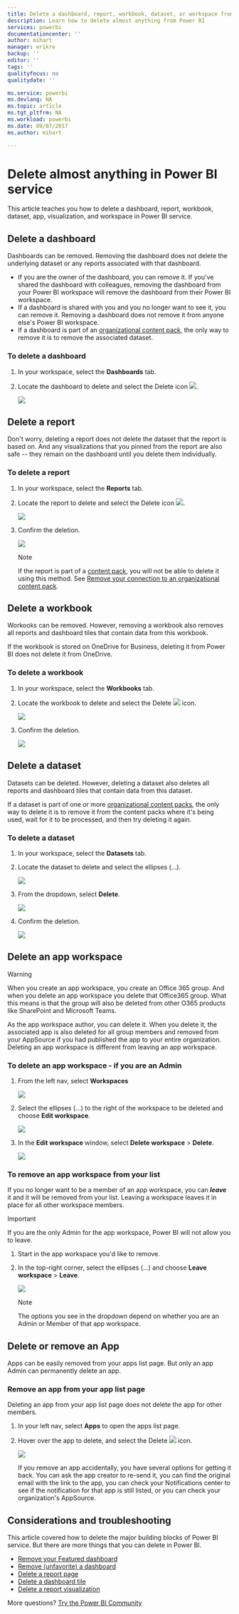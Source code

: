 ```yaml
---
title: Delete a dashboard, report, workbook, dataset, or workspace from Power BI
description: Learn how to delete almost anything from Power BI
services: powerbi
documentationcenter: ''
author: mihart
manager: erikre
backup: ''
editor: ''
tags: ''
qualityfocus: no
qualitydate: ''

ms.service: powerbi
ms.devlang: NA
ms.topic: article
ms.tgt_pltfrm: NA
ms.workload: powerbi
ms.date: 09/07/2017
ms.author: mihart

---
```

# Delete almost anything in Power BI service
This article teaches you how to delete a dashboard, report, workbook, dataset, app, visualization, and workspace in Power BI service.

## Delete a dashboard
Dashboards can be removed. Removing the dashboard does not delete the underlying dataset or any reports associated with that dashboard.

* If you are the owner of the dashboard, you can remove it. If you've shared the dashboard with colleagues, removing the dashboard from your Power BI workspace will remove the dashboard from their Power BI workspace.
* If a dashboard is shared with you and you no longer want to see it, you can remove it.  Removing a dashboard does not remove it from anyone else's Power BI workspace.
* If a dashboard is part of an [organizational content pack](powerbi-service-organizational-content-pack-delete.md), the only way to remove it is to remove the associated dataset.

### To delete a dashboard
1. In your workspace, select the **Dashboards** tab.
2. Locate the dashboard to delete and select the Delete icon ![](media/powerbi-service-delete/power-bi-delete-icon.png). 
   
    ![](media/powerbi-service-delete/power-bi-delete-dash.gif)

## Delete a report
Don't worry, deleting a report does not delete the dataset that the report is based on.  And any visualizations that you pinned from the report are also safe -- they remain on the dashboard until you delete them individually.

### To delete a report
1. In your workspace, select the **Reports** tab.
2. Locate the report to delete and select the Delete icon   ![](media/powerbi-service-delete/power-bi-delete-icon.png).   
   
    ![](media/powerbi-service-delete/power-bi-delete-reportnew.png)
3. Confirm the deletion.
   
   ![](media/powerbi-service-delete/power-bi-delete-report.png)
   
   > [!NOTE]
   > If the report is part of a [content pack](powerbi-service-organizational-content-packs-introduction.md), you will not be able to delete it using this method.  See [Remove your connection to an organizational content pack](powerbi-service-organizational-content-pack-delete.md).
   > 
   > 

## Delete a workbook
Workooks can be removed. However, removing a workbook also removes all reports and dashboard tiles that contain data from this workbook.

If the workbook is stored on OneDrive for Business, deleting it from Power BI does not delete it from OneDrive.

### To delete a workbook
1. In your workspace, select the **Workbooks** tab.
2. Locate the workbook to delete and select the Delete ![](media/powerbi-service-delete/power-bi-delete-report2.png) icon.
   
    ![](media/powerbi-service-delete/power-bi-delete-workbooknew.png)
3. Confirm the deletion.
   
   ![](media/powerbi-service-delete/power-bi-delete-confirm.png)

## Delete a dataset
Datasets can be deleted. However, deleting a dataset also deletes all reports and dashboard tiles that contain data from this dataset.

If a dataset is part of one or more [organizational content packs](powerbi-service-organizational-content-pack-delete.md), the only way to delete it is to remove it from the content packs where it's being used, wait for it to be processed, and then try deleting it again.

### To delete a dataset
1. In your workspace, select the **Datasets** tab.
2. Locate the dataset to delete and select the ellipses (...).  
   
    ![](media/powerbi-service-delete/power-bi-delete-datasetnew.png)
3. From the dropdown, select **Delete**.
   
   ![](media/powerbi-service-delete/power-bi-delete-datasetnew2.png)
4. Confirm the deletion.
   
   ![](media/powerbi-service-delete/power-bi-delete-dataset-confirm.png)

## Delete an app workspace
> [!WARNING]
> When you create an app workspace, you create an Office 365 group. And when you delete an app workspace you delete that Office365 group. What this means is that the group will also be deleted from other O365 products like SharePoint and Microsoft Teams. 
> 
> 

As the app workspace author, you can delete it. When you delete it, the associated app is also deleted for all group members and removed from your AppSource if you had published the app to your entire organization. Deleting an app workspace is different from leaving an app workspace.

### To delete an app workspace - if you are an Admin
1. From the left nav, select **Workspaces**
   
    ![](media/powerbi-service-delete/power-bi-delete-workspace.png)
2. Select the ellipses (...) to the right of the workspace to be deleted and choose **Edit workspace**.
   
   ![](media/powerbi-service-delete/power-bi-edit-workspace.png)
3. In the **Edit workspace** window, select **Delete workspace** > **Delete**.
   
    ![](media/powerbi-service-delete/power-bi-delete-workspace2.png)

### To remove an app workspace from your list
If you no longer want to be a member of an app workspace, you can ***leave*** it and it will be removed from your list. Leaving a workspace leaves it in place for all other workspace members.  

> [!IMPORTANT]
> If you are the only Admin for the app workspace, Power BI will not allow you to leave.
> 
> 

1. Start in the app workspace you'd like to remove.
2. In the top-right corner, select the ellipses (...) and choose **Leave workspace** > **Leave**.
   
      ![](media/powerbi-service-delete/power-bi-leave-workspace.png)
   
   > [!NOTE]
   > The options you see in the dropdown depend on whether you are an Admin or Member of that app workspace.
   > 
   > 

## Delete or remove an App
Apps can be easily removed from your apps list page. But only an app Admin can permanently delete an app.

### Remove an app from your app list page
Deleting an app from your app list page does not delete the app for other members.

1. In your left nav, select **Apps** to open the apps list page.
2. Hover over the app to delete, and select the Delete ![](media/powerbi-service-delete/power-bi-delete-report2.png)  icon.
   
   ![](media/powerbi-service-delete/power-bi-delete-app.png)
   
   If you remove an app accidentally, you have several options for getting it back.  You can ask the app creator to re-send it, you can find the original email with the link to the app, you can check your Notifications center to see if the notification for that app is still listed, or you can check your organization's AppSource.

## Considerations and troubleshooting
This article covered how to delete the major building blocks of Power BI service. But there are more things that you can delete in Power BI.  

* [Remove your Featured dashboard](powerbi-service-featured-dashboards.md#change-the-featured-dashboard)
* [Remove (unfavorite) a dashboard](powerbi-service-favorite-dashboards.md#unfavorite-a-dashboard)
* [Delete a report page](powerbi-service-delete.md)
* [Delete a dashboard tile](powerbi-service-edit-a-tile-in-a-dashboard.md)
* [Delete a report visualization](powerbi-service-delete.md)

More questions? [Try the Power BI Community](http://community.powerbi.com/) 

